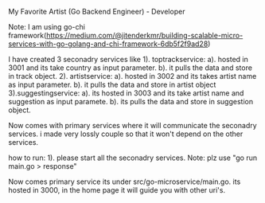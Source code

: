 My Favorite Artist (Go Backend Engineer) - Developer

Note: I am using go-chi framework(https://medium.com/@jitenderkmr/building-scalable-micro-services-with-go-golang-and-chi-framework-6db5f2f9ad28)

I have created 3 seconadry services like
1). toptrackservice:
        a). hosted in 3001 and its take country as input parameter.
        b). it pulls the data and store in track object.
2). artistservice:
        a). hosted in 3002 and its takes artist name as input parameter.
        b). it pulls the data and store in artist object
3).suggestingservice:
        a). its hosted in 3003 and its take artist name and suggestion as input paramete.
        b). its pulls the data and store in suggestion object.

Now comes with primary services where it will communicate the seconadry services. i made very lossly couple so that it won't depend on the other services.

how to run:
1). please start all the seconadry services.
     Note: plz use "go run main.go > response" 

Now comes primary service its under src/go-microservice/main.go.
its hosted in 3000, in the home page it will guide you with other uri's.